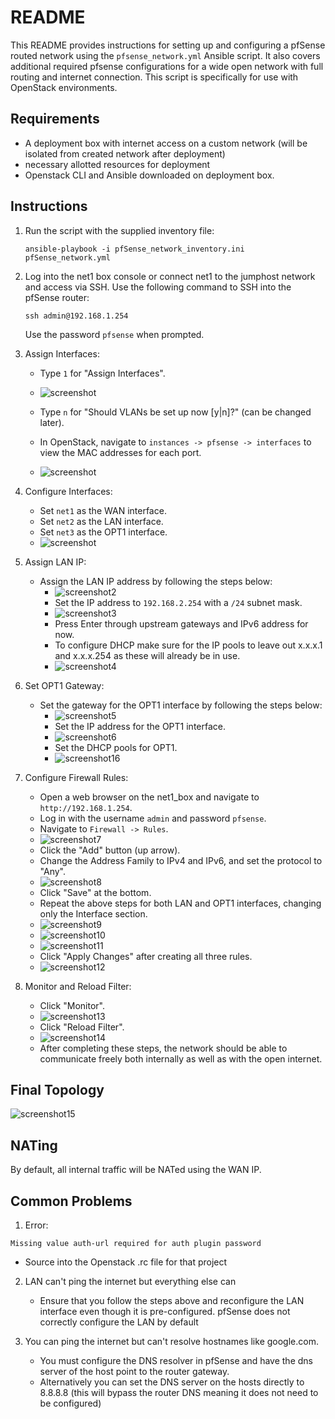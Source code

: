 # README

This README provides instructions for setting up and configuring a pfSense routed network using the `pfsense_network.yml` Ansible script. It also covers additional required pfsense configurations for a wide open network with full routing and internet connection. This script is specifically for use with OpenStack environments.

## Requirements
- A deployment box with internet access on a custom network (will be isolated from created network after deployment)
- necessary allotted resources for deployment
- Openstack CLI and Ansible downloaded on deployment box.

## Instructions
1. Run the script with the supplied inventory file:
    ```
    ansible-playbook -i pfSense_network_inventory.ini pfSense_network.yml
    ```

2. Log into the net1 box console or connect net1 to the jumphost network and access via SSH. Use the following command to SSH into the pfSense router:
    ```
    ssh admin@192.168.1.254
    ```
    Use the password `pfsense` when prompted.

3. Assign Interfaces:
    - Type `1` for "Assign Interfaces".
    - ![screenshot](screenshots/20240110125508.png)

    - Type `n` for "Should VLANs be set up now [y|n]?" (can be changed later).
    - In OpenStack, navigate to `instances -> pfsense -> interfaces` to view the MAC addresses for each port.
    - ![screenshot](screenshots/20240109163443.png)

5. Configure Interfaces:
    - Set `net1` as the WAN interface.
    - Set `net2` as the LAN interface.
    - Set `net3` as the OPT1 interface.
    - ![screenshot](screenshots/20240110125643.png)
6. Assign LAN IP:
    - Assign the LAN IP address by following the steps below:
      - ![screenshot2](screenshots/20240118133446.png)
      - Set the IP address to `192.168.2.254` with a `/24` subnet mask.
      - ![screenshot3](screenshots/20240118134010.png)
      - Press Enter through upstream gateways and IPv6 address for now. 
      - To configure DHCP make sure for the IP pools to leave out x.x.x.1 and x.x.x.254 as these will already be in use.
      - ![screenshot4](screenshots/20240118134152.png)

7. Set OPT1 Gateway:
    - Set the gateway for the OPT1 interface by following the steps below:
      - ![screenshot5](screenshots/20240110125840.png)
      - Set the IP address for the OPT1 interface.
      - ![screenshot6](screenshots/20240110125945.png)
      - Set the DHCP pools for OPT1.
      - ![screenshot16](screenshots/124709.png)


8. Configure Firewall Rules:
    - Open a web browser on the net1_box and navigate to `http://192.168.1.254`.
    - Log in with the username `admin` and password `pfsense`.
    - Navigate to `Firewall -> Rules`.
    - ![screenshot7](screenshots/20240110130304.png)
    - Click the "Add" button (up arrow).
    - Change the Address Family to IPv4 and IPv6, and set the protocol to "Any".
    - ![screenshot8](screenshots/20240110130420.png)
    - Click "Save" at the bottom.
    - Repeat the above steps for both LAN and OPT1 interfaces, changing only the Interface section.
    - ![screenshot9](screenshots/20240110130552.png)
    - ![screenshot10](screenshots/20240110130602.png)
    - ![screenshot11](screenshots/20240110130612.png)
    - Click "Apply Changes" after creating all three rules.
    - ![screenshot12](screenshots/20240110130631.png)

9. Monitor and Reload Filter:
    - Click "Monitor".
    - ![screenshot13](screenshots/20240109165722.png)
    - Click "Reload Filter".
    - ![screenshot14](screenshots/20240109165736.png)
    - After completing these steps, the network should be able to communicate freely both internally as well as with the open internet.

## Final Topology
![screenshot15](screenshots/20240118141936.png)


## NATing

By default, all internal traffic will be NATed using the WAN IP.


## Common Problems 

1) Error: 
```
Missing value auth-url required for auth plugin password
```
- Source into the Openstack .rc file for that project


2) LAN can't ping the internet but everything else can
    - Ensure that you follow the steps above and reconfigure the LAN interface even though it is pre-configured. pfSense does not correctly configure the LAN by default

3) You can ping the internet but can't resolve hostnames like google.com. 
     - You must configure the DNS resolver in pfSense and have the dns server of the host point to the router gateway.
     - Alternatively you can set the DNS server on the hosts directly to 8.8.8.8 (this will bypass the router DNS meaning it does not need to be configured)
